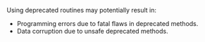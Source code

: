 
Using deprecated routines may potentially result in:

- Programming errors due to fatal flaws in deprecated methods.
- Data corruption due to unsafe deprecated methods.

